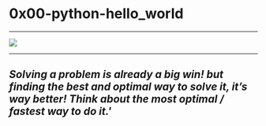 # 0x00-python-hello_world
<hr>
<img src="https://s3.amazonaws.com/intranet-projects-files/holbertonschool-higher-level_programming+/231/48a9fdbd67c84a328a9df9ec8d93b9ac2458ac37721d7d53e51a27fb2bdc5263.jpg">
<hr>

## <em>Solving a problem is already a big win! but finding the best and optimal way to solve it, it’s way better! Think about the most optimal / fastest way to do it.'</em>
